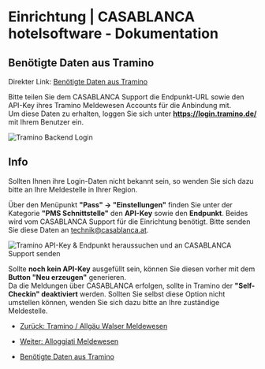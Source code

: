 # Einrichtung | CASABLANCA hotelsoftware - Dokumentation

## Benötigte Daten aus Tramino
Direkter Link: [Benötigte Daten aus Tramino](https://docs.casablanca.at/desktop/registration/tramino/installation/#benötigte-daten-aus-tramino "Direkter Link zu Benötigte Daten aus Tramino")

Bitte teilen Sie dem CASABLANCA Support die Endpunkt-URL sowie den API-Key ihres Tramino Meldewesen Accounts für die Anbindung mit.  
Um diese Daten zu erhalten, loggen Sie sich unter **<https://login.tramino.de/>** mit Ihrem Benutzer ein.

![Tramino Backend Login](https://docs.casablanca.at/assets/images/tramino_backend_login-34276e124b75dc51ef06b38b1ff3976c.png "Tramino Backend Login")

## Info
Sollten Ihnen ihre Login-Daten nicht bekannt sein, so wenden Sie sich dazu bitte an Ihre Meldestelle in Ihrer Region.

Über den Menüpunkt **"Pass" -> "Einstellungen"** finden Sie unter der Kategorie **"PMS Schnittstelle"** den **API-Key** sowie den **Endpunkt**. Beides wird vom CASABLANCA Support für die Einrichtung benötigt. Bitte senden Sie diese Daten an technik@casablanca.at.

![Tramino API-Key & Endpunkt heraussuchen und an CASABLANCA Support senden](https://docs.casablanca.at/assets/images/tramino_get_interface_data-c80836afda98a9e09f7955b15e3a8b25.png "Tramino API-Key & Endpunkt heraussuchen und an CASABLANCA Support senden")

Sollte **noch kein API-Key** ausgefüllt sein, können Sie diesen vorher mit dem **Button "Neu erzeugen"** generieren.  
Da die Meldungen über CASABLANCA erfolgen, sollte in Tramino der **"Self-Checkin" deaktiviert** werden. Sollten Sie selbst diese Option nicht umstellen können, wenden Sie sich dazu bitte an Ihre zuständige Meldestelle.

* [Zurück: Tramino / Allgäu Walser Meldewesen](https://docs.casablanca.at/desktop/registration/tramino/)
* [Weiter: Alloggiati Meldewesen](https://docs.casablanca.at/desktop/registration/registration_italy/alloggiati)

* [Benötigte Daten aus Tramino](https://docs.casablanca.at/desktop/registration/tramino/installation/#benötigte-daten-aus-tramino)